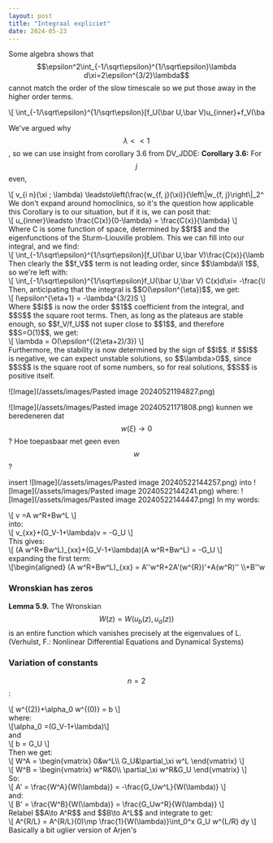 ```yaml
---
layout: post
title: "Integraal expliciet"
date: 2024-05-23
---
```

<style>
.math-container {
    max-width: 100%; /* Set a maximum width to prevent it from expanding the page */
    overflow-x: auto; /* Enable horizontal scrolling */
    white-space: nowrap; /* Prevent the text from wrapping */
}
</style>

Some algebra shows that $$\epsilon^2\int_{-1/\sqrt\epsilon}^{1/\sqrt\epsilon}\lambda d\xi=2\epsilon^{3/2}\lambda$$ cannot match the order of the slow timescale so we put those away in the higher order terms.
<div class="math-container">\[
\int_{-1/\sqrt\epsilon}^{1/\sqrt\epsilon}[f_U(\bar U,\bar V)u_{inner}+f_V(\bar U,\bar V)]d\xi= -\frac{\sqrt\lambda}{\epsilon} \left(\sqrt{1-\frac{f_{V,r}}{f_{U,r}}}+\sqrt{1-\frac{f_{V,r}}{f_{U,r}}}\right)
\]</div>

We've argued why $$\lambda<<1$$, so we can use insight from corollary 3.6 from DV_JDDE:
**Corollary 3.6:** For $$j$$ even,
<div class="math-container">\[
v_{i n}(\xi ; \lambda) \leadsto\left(\frac{w_{f, j}(\xi)}{\left\|w_{f, j}\right\|_2^2} \int_{-\infty}^{\infty} \frac{\partial G}{\partial U}\left(u_*, v_{f, h}\left(\tilde{\xi} ; u_*\right)\right) w_{f, j}(\tilde{\xi}) d \tilde{\xi}\right) \cdot \frac{1}{\lambda-\lambda_{f, j}} \text { as } \lambda \rightarrow \lambda_{f, j}
\]</div>
We don't expand around homoclinics, so it's the question how applicable this Corollary is to our situation, but if it is, we can posit that:
<div class="math-container">\[
u_{inner}\leadsto  \frac{C(x)}{0-\lambda} = \frac{C(x)}{\lambda}
\]</div>
Where C is some function of space, determined by $$f$$ and the eigenfunctions of the Sturm-Liouville problem. This we can fill into our integral, and we find:
<div class="math-container">\[
\int_{-1/\sqrt\epsilon}^{1/\sqrt\epsilon}[f_U(\bar U,\bar V)\frac{C(x)}{\lambda}+f_V(\bar U,\bar V)]d\xi= -\frac{\sqrt\lambda}{\epsilon} \left(\sqrt{1-\frac{f_{V,r}}{f_{U,r}}}+\sqrt{1-\frac{f_{V,r}}{f_{U,r}}}\right)
\]</div>
Then clearly the $$f_V$$ term is not leading order, since $$\lambda\ll 1$$, so we're left with:
<div class="math-container">\[
\int_{-1/\sqrt\epsilon}^{1/\sqrt\epsilon}f_U(\bar U,\bar V) C(x)d\xi= -\frac{\lambda\sqrt\lambda}{\epsilon} \left(\sqrt{1-\frac{f_{V,r}}{f_{U,r}}}+\sqrt{1-\frac{f_{V,r}}{f_{U,r}}}\right)
\]</div>
Then, anticipating that the integral is $$O(\epsilon^{\eta})$$, we get:
<div class="math-container">\[
I\epsilon^{\eta+1} = -\lambda^{3/2}S
\]</div>
Where $$I$$ is now the order $$1$$ coefficient from the integral, and $$S$$ the square root terms. Then, as long as the plateaus are stable enough, so $$f_V/f_U$$ not super close to $$1$$, and therefore $$S=O(1)$$, we get:
<div class="math-container">\[
\lambda = O(\epsilon^{(2\eta+2)/3})
\]</div>
Furthermore, the stability is now determined by the sign of $$I$$. If $$I$$ is negative, we can expect unstable solutions, so $$\lambda>0$$, since $$S$$ is the square root of some numbers, so for real solutions, $$S$$ is positive itself. 

![Image](/assets/images/Pasted image 20240521194827.png)




![Image](/assets/images/Pasted image 20240521171808.png)
kunnen we beredeneren dat $$w(\xi)\to0$$? 
Hoe toepasbaar met geen even $$w$$? 


insert 
![Image](/assets/images/Pasted image 20240522144257.png)
into
![Image](/assets/images/Pasted image 20240522144241.png)
where:
![Image](/assets/images/Pasted image 20240522144447.png)
In my words:
<div class="math-container">\[
v =A w^R+Bw^L
\]</div>
into:
<div class="math-container">\[
v_{xx}+(G_V-1+\lambda)v = -G_U
\]</div>
This gives:
<div class="math-container">\[
(A w^R+Bw^L)_{xx}+(G_V-1+\lambda)(A w^R+Bw^L) = -G_U
\]</div>
expanding the first term:
<div class="math-container">\[\begin{aligned}
(A w^R+Bw^L)_{xx} = A''w^R+2A'(w^{R})'+A(w^R)'' \\+B''w^L+2B'(w^{L})'+B(w^L)'' 
\end{aligned}\]</div>


### Wronskian has zeros
**Lemma 5.9.** The Wronskian $$W (z) = W (u_b (z), u_a (z))$$ is an entire function
which vanishes precisely at the eigenvalues of L. (Verhulst, F.: Nonlinear Differential Equations and Dynamical Systems)

### Variation of constants
$$n=2$$:
<div class="math-container">\[
w^{(2)}+\alpha_0 w^{(0)} = b
\]</div>
where:
<div class="math-container">\[\alpha_0 =(G_V-1+\lambda)\]</div>
and 
<div class="math-container">\[
b = G_U
\]</div>
Then we get:
<div class="math-container">\[
W^A = \begin{vmatrix}
0&w^L\\ G_U&\partial_\xi w^L
\end{vmatrix}
\]</div>
<div class="math-container">\[
W^B = \begin{vmatrix}
w^R&0\\ \partial_\xi w^R&G_U
\end{vmatrix}
\]</div>
So:
<div class="math-container">\[
A' = \frac{W^A}{W(\lambda)} = -\frac{G_Uw^L}{W(\lambda)}
\]</div>
and:
<div class="math-container">\[
B' = \frac{W^B}{W(\lambda)} = \frac{G_Uw^R}{W(\lambda)}
\]</div>
Relabel $$A\to A^R$$ and $$B\to A^L$$ and integrate to get:
<div class="math-container">\[
A^{R/L} = A^{R/L}(0)\mp \frac{1}{W(\lambda)}\int_0^x G_U w^{L/R} dy
\]</div>
Basically a bit uglier version of Arjen's 


